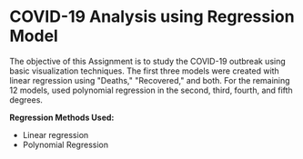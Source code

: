  # COVID-19 Analysis using Regression Model

The objective of this Assignment is to study the COVID-19 outbreak using basic
visualization techniques. The first three models were created with linear regression using "Deaths," "Recovered," and both. For the remaining 12 models, used polynomial regression in the second, third, fourth, and fifth degrees.

**Regression Methods Used:**
* Linear regression
* Polynomial Regression
